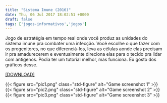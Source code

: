 ```yaml
---
title: "Sistema Imune (2016)"
date: Thu, 06 Jul 2017 18:02:51 +0000
draft: false
tags: ['jogos-informativos','jogos']
---
```


Jogo de estratégia em tempo real onde você produz as unidades do sistema imune pra combater uma infecção. Você escolhe o que fazer com os progenitores, no que diferenciá-los, leva as células aonde elas precisam ir pra amadurecerem e eventualmente direciona elas para o tecido pra lidar com antígenos. Podia ter um tutorial melhor, mas funciona. Eu gosto dos gráficos desse.

[\[DOWNLOAD\]](https://www.dropbox.com/s/j91pms5lfxyx5z8/ImuneSystemGame.zip?dl=0)

{{< figure src="pic1.png" class="std-figure" alt="Game screenshot 1" >}}
{{< figure src="pic2.png" class="std-figure" alt="Game screenshot 2" >}}
{{< figure src="pic3.png" class="std-figure" alt="Game screenshot 3" >}}